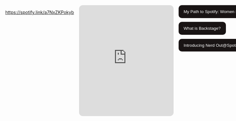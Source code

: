 https://spotify.link/a7NxZKPokyb



<iframe style="border-radius:12px" src="https://open.spotify.com/playlist/37i9dQZF1DX4sWSpwq3LiO&~tags=test" width="100%" height="352" frameBorder="0" allowfullscreen="" allow="autoplay; clipboard-write; encrypted-media; fullscreen; picture-in-picture" loading="lazy"></iframe>



<html>

<head>
  <style>
    body {
      display: flex;
      gap: 1rem;
    }

    .episodes {
      display: flex;
      flex-direction: column;
    }

    .episode {
      min-width: max-content;
      margin-bottom: .8rem;
      padding: .8rem 1rem;
      border-radius: 10px;
      border: 0;
      background: #191414;
      color: #fff;
      cursor: pointer;
    }

    .episode:hover {
      background: #1Db954;
    }

  </style>
</head>

<body>
  <div class="episodes">
    <button class="episode" data-spotify-id="spotify:episode:7makk4oTQel546B0PZlDM5">
      My Path to Spotify: Women in Engineering
    </button>
    <button class="episode" data-spotify-id="spotify:episode:43cbJh4ccRD7lzM2730YK3">
      What is Backstage?
    </button>
    <button class="episode" data-spotify-id="spotify:episode:6I3ZzCxRhRkNqnQNo8AZPV">
      Introducing Nerd Out@Spotify
    </button>
  </div>

  <div id="embed-iframe"></div>
  <script src="https://open.spotify.com/embed-podcast/iframe-api/v1" async>
  </script>
  <script type="text/javascript">
    window.onSpotifyIframeApiReady = (IFrameAPI) => {
      const element = document.getElementById('embed-iframe');
      const options = {
        width: '100%',
        height: '200',
        uri: 'spotify:episode:7makk4oTQel546B0PZlDM5'
      };
      const callback = (EmbedController) => {
        document.querySelectorAll('.episode').forEach(
          episode => {
            episode.addEventListener('click', () => {
              EmbedController.loadUri(episode.dataset.spotifyId)
            });
          })
      };
      IFrameAPI.createController(element, options, callback);
    };
  </script>
</body>
</html>
